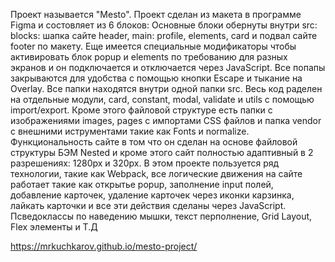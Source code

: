 Проект называется "Mesto".
Проект сделан из макета в программе Figma и состовляет из 6 блоков: Основные блоки обернуты внутри src: blocks: шапка сайте header, main: profile, elements, card и подвал сайте footer по макету. Еще имеется специальные модификаторы чтобы активировать блок popup и elements по требованию для разных экранов и он подключается и отключается через JavaScript. Все попапы закрываются для удобства с помощью кнопки Escape и тыкание на Overlay. 
Все папки находятся внутри одной папки src. Весь код раделен на отдельные модули, card, constant, modal, validate и utils с помощью import/export. Кроме этого файловой структуре есть папки с изображениями images, pages с импортами CSS файлов и папка vendor с внешними иструментами такие как Fonts и normalize. 
Функциональность сайте в том что он сделан на основе файловой структуры БЭМ Nested и кроме этого сайт полностью адаптивный в 2 разрешениях: 1280px и 320px.
В этом проекте пользуется ряд технологии, такие как Webpack, все логические движения на сайте работает такие как открытье popup, заполнение input полей, добавление карточек, удаление карточек через иконки карзинка, лайкать карточки и все эти действия сделаны через JavaScript. Псведоклассы по наведению мышки, текст перполнение, Grid Layout, Flex элементы и Т.Д

https://mrkuchkarov.github.io/mesto-project/